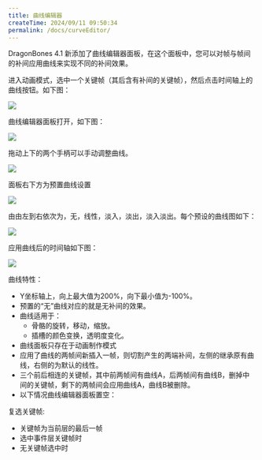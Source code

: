 ```yaml
---
title: 曲线编辑器
createTime: 2024/09/11 09:50:34
permalink: /docs/curveEditor/
---
```

DragonBones 4.1 新添加了曲线编辑器面板，在这个面板中，您可以对帧与帧间的补间应用曲线来实现不同的补间效果。

进入动画模式，选中一个关键帧（其后含有补间的关键帧），然后点击时间轴上的曲线按钮。如下图：

![](p1.png)

曲线编辑器面板打开，如下图：

![](p2.png)

拖动上下的两个手柄可以手动调整曲线。

![](p3.png)

面板右下方为预置曲线设置

![](p4.png)

由由左到右依次为，无，线性，淡入，淡出，淡入淡出。每个预设的曲线图如下：

![](p5.png)

应用曲线后的时间轴如下图：

![](p6.png)

曲线特性：
* Y坐标轴上，向上最大值为200%，向下最小值为-100%。
* 预置的“无”曲线对应的就是无补间的效果。
* 曲线适用于：
    * 骨骼的旋转，移动，缩放。
    * 插槽的颜色变换，透明度变化。
* 曲线面板只存在于动画制作模式
* 应用了曲线的两帧间新插入一帧，则切割产生的两端补间，左侧的继承原有曲线，右侧的为默认的线性。
* 三个前后相连的关键帧，其中前两帧间有曲线A，后两帧间有曲线B，删掉中间的关键帧，剩下的两帧间会应用曲线A，曲线B被删除。
* 以下情况曲线编辑器面板置空：

复选关键帧:
* 关键帧为当前层的最后一帧
* 选中事件层关键帧时
* 无关键帧选中时

























